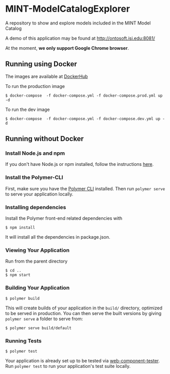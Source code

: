 # MINT-ModelCatalogExplorer
A repository to show and explore models included in the MINT Model Catalog

A demo of this application may be found at http://ontosoft.isi.edu:8081/

At the moment, **we only support Google Chrome browser**.

## Running using Docker

The images are available at [DockerHub](https://cloud.docker.com/u/mintproject/repository/docker/mintproject/modelcatalog)

To run the production image

```shell
$ docker-compose  -f docker-compose.yml -f docker-compose.prod.yml up -d
```

To run the dev image

```shell
$ docker-compose  -f docker-compose.yml -f docker-compose.dev.yml up -d
```

## Running without Docker 

### Install Node.js and npm

If you don't have Node.js or npm installed, follow the instructions [here](https://www.npmjs.com/get-npm). 

### Install the Polymer-CLI

First, make sure you have the [Polymer CLI](https://www.npmjs.com/package/polymer-cli) installed. Then run `polymer serve` to serve your application locally.

### Installing dependencies

Install the Polymer front-end related dependencies with

```
$ npm install
```
It will install all the dependencies in package.json.


### Viewing Your Application

Run from the parent directory

```
$ cd ..
$ npm start
```

### Building Your Application

```
$ polymer build
```

This will create builds of your application in the `build/` directory, optimized to be served in production. You can then serve the built versions by giving `polymer serve` a folder to serve from:

```
$ polymer serve build/default
```

### Running Tests

```
$ polymer test
```

Your application is already set up to be tested via [web-component-tester](https://github.com/Polymer/web-component-tester). Run `polymer test` to run your application's test suite locally.
